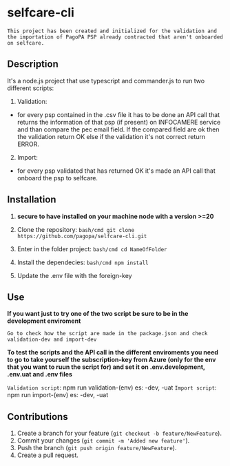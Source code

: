 # selfcare-cli

`This project has been created and initialized for the validation and the importation of PagoPA PSP already contracted that aren't onboarded on selfcare.`

## Description

It's a node.js project that use typescript and commander.js to run two different scripts:
1) Validation:
- for every psp contained in the .csv file it has to be done an API call that returns the information of that psp (if present) on INFOCAMERE service and than compare the pec email field. If the compared field are ok then the validation return OK else if the validation it's not correct return ERROR.
2) Import:
- for every psp validated that has returned OK it's made an API call that onboard the psp to selfcare.

## Installation

1. **secure to have installed on your machine node with a version >=20**

2. Clone the repository: `bash/cmd git clone https://github.com/pagopa/selfcare-cli.git`

3. Enter in the folder project: `bash/cmd cd NameOfFolder`

4. Install the dependecies: `bash/cmd npm install`

5. Update the .env file with the foreign-key


## Use

**If you want just to try one of the two script be sure to be in the development enviroment**

`Go to check how the script are made in the package.json and check validation-dev and import-dev`

**To test the scripts and the API call in the different enviroments you need to go to take yourself the subscription-key from Azure (only for the env that you want to ruun the script for) and set it on .env.development, .env.uat and .env files**

`Validation script`: npm run validation-(env) es: -dev, -uat
`Import script`: npm run import-(env) es: -dev, -uat

## Contributions

1. Create a branch for your feature (`git checkout -b feature/NewFeature`).
2. Commit your changes (`git commit -m 'Added new feature'`).
3. Push the branch (`git push origin feature/NewFeature`).
4. Create a pull request.



